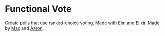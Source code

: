 # Functional Vote
Create polls that use ranked-choice voting. Made with [Elm](https://elm-lang.org/) and [Elixir](https://elixir-lang.org/). Made by [Max](https://github.com/maxrchung) and [Aaron](https://github.com/Xenocidel).
